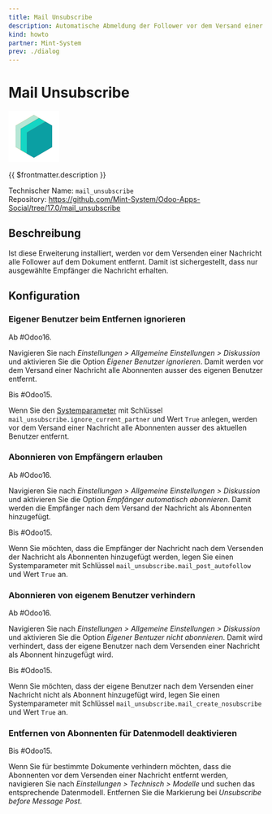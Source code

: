 ```yaml
---
title: Mail Unsubscribe
description: Automatische Abmeldung der Follower vor dem Versand einer Nachricht.
kind: howto
partner: Mint-System
prev: ./dialog
---
```

# Mail Unsubscribe
![icon_oms_box](attachments/icons_odoo_mint_system.png)

{{ $frontmatter.description }}

Technischer Name: `mail_unsubscribe`\
Repository: <https://github.com/Mint-System/Odoo-Apps-Social/tree/17.0/mail_unsubscribe>

## Beschreibung

Ist diese Erweiterung installiert, werden vor dem Versenden einer Nachricht alle Follower auf dem Dokument entfernt. Damit ist sichergestellt, dass nur ausgewählte Empfänger die Nachricht erhalten.

## Konfiguration

### Eigener Benutzer beim  Entfernen ignorieren

Ab #Odoo16.

Navigieren Sie nach *Einstellungen > Allgemeine Einstellungen > Diskussion* und aktivieren Sie die Option *Eigener Benutzer ignorieren*. Damit werden vor dem Versand einer Nachricht alle Abonnenten ausser des eigenen Benutzer entfernt.

Bis #Odoo15.

Wenn Sie den [Systemparameter](Development.md#Systemparameter%20anlegen) mit Schlüssel `mail_unsubscribe.ignore_current_partner` und Wert `True` anlegen, werden vor dem Versand einer Nachricht alle Abonnenten ausser des aktuellen Benutzer entfernt.

### Abonnieren von Empfängern erlauben

Ab #Odoo16.

Navigieren Sie nach *Einstellungen > Allgemeine Einstellungen > Diskussion* und aktivieren Sie die Option *Empfänger automatisch abonnieren*. Damit werden die Empfänger nach dem Versand der Nachricht als Abonnenten hinzugefügt.

Bis #Odoo15.

Wenn Sie möchten, dass die Empfänger der Nachricht nach dem Versenden der Nachricht als Abonnenten hinzugefügt werden, legen Sie einen Systemparameter mit Schlüssel `mail_unsubscribe.mail_post_autofollow` und Wert `True` an.

### Abonnieren von eigenem Benutzer verhindern

Ab #Odoo16.

Navigieren Sie nach *Einstellungen > Allgemeine Einstellungen > Diskussion* und aktivieren Sie die Option *Eigener Bentuzer nicht abonnieren*. Damit wird verhindert, dass der eigene Benutzer nach dem Versenden einer Nachricht als Abonnent hinzugefügt wird.

Bis #Odoo15.

Wenn Sie möchten, dass der eigene Benutzer nach dem Versenden einer Nachricht nicht als Abonnent hinzugefügt wird, legen Sie einen Systemparameter mit Schlüssel `mail_unsubscribe.mail_create_nosubscribe` und Wert `True` an.

### Entfernen von Abonnenten für Datenmodell deaktivieren

Bis #Odoo15.

Wenn Sie für bestimmte Dokumente verhindern möchten, dass die Abonnenten vor dem Versenden einer Nachricht entfernt werden, navigieren Sie nach *Einstellungen > Technisch > Modelle* und suchen das entsprechende Datenmodell. Entfernen Sie die Markierung bei *Unsubscribe before Message Post*.

